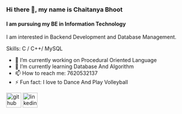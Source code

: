 ### Hi there 👋, my name is Chaitanya Bhoot
#### I am pursuing my BE in Information Technology
I am interested in Backend Development and Database Management.

Skills: C / C++/ MySQL

- 🔭 I’m currently working on Procedural Oriented Language 
- 🌱 I’m currently learning Database And Algorithm 
- 📫 How to reach me: 7620532137 
- ⚡ Fun fact: I love to Dance And Play Volleyball 


[<img src='https://cdn.jsdelivr.net/npm/simple-icons@3.0.1/icons/github.svg' alt='github' height='40'>](https://github.com/ChaitanyaBhoot)  [<img src='https://cdn.jsdelivr.net/npm/simple-icons@3.0.1/icons/linkedin.svg' alt='linkedin' height='40'>](https://www.linkedin.com/in/www.linkedin.com/in/chaitanya-bhoot-7aab34217/)  

